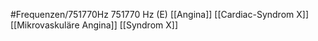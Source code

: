 #Frequenzen/751770Hz
751770 Hz (E)
[[Angina]]
[[Cardiac-Syndrom X]]
[[Mikrovaskuläre Angina]]
[[Syndrom X]]
